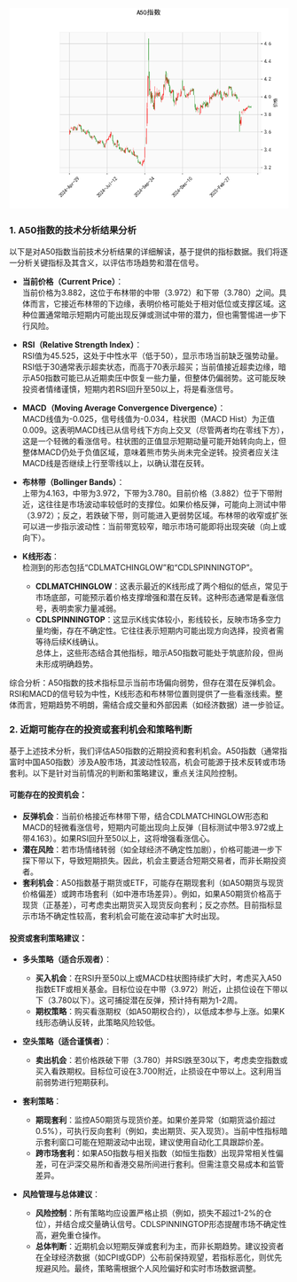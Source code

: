 ![图](SH300.png)

### 1. A50指数的技术分析结果分析

以下是对A50指数当前技术分析结果的详细解读，基于提供的指标数据。我们将逐一分析关键指标及其含义，以评估市场趋势和潜在信号。

- **当前价格（Current Price）**：  
  当前价格为3.882，这位于布林带的中带（3.972）和下带（3.780）之间。具体而言，它接近布林带的下边缘，表明价格可能处于相对低位或支撑区域。这种位置通常暗示短期内可能出现反弹或测试中带的潜力，但也需警惕进一步下行风险。

- **RSI（Relative Strength Index）**：  
  RSI值为45.525，这处于中性水平（低于50），显示市场当前缺乏强势动量。RSI低于30通常表示超卖状态，而高于70表示超买；当前值接近超卖边缘，暗示A50指数可能已从近期卖压中恢复一些力量，但整体仍偏弱势。这可能反映投资者情绪谨慎，短期内若RSI回升至50以上，将是看涨信号。

- **MACD（Moving Average Convergence Divergence）**：  
  MACD线值为-0.025，信号线值为-0.034，柱状图（MACD Hist）为正值0.009。这表明MACD线已从信号线下方向上交叉（尽管两者均在零线下方），这是一个轻微的看涨信号。柱状图的正值显示短期动量可能开始转向向上，但整体MACD仍处于负值区域，意味着熊市势头尚未完全逆转。投资者应关注MACD线是否继续上行至零线以上，以确认潜在反转。

- **布林带（Bollinger Bands）**：  
  上带为4.163，中带为3.972，下带为3.780。目前价格（3.882）位于下带附近，这往往是市场波动率较低时的支撑位。如果价格反弹，可能向上测试中带（3.972）；反之，若跌破下带，则可能进入更弱势区域。布林带的收窄或扩张可以进一步指示波动性：当前带宽较窄，暗示市场可能即将出现突破（向上或向下）。

- **K线形态**：  
  检测到的形态包括“CDLMATCHINGLOW”和“CDLSPINNINGTOP”。  
  - **CDLMATCHINGLOW**：这表示最近的K线形成了两个相似的低点，常见于市场底部，可能预示着价格支撑增强和潜在反转。这种形态通常是看涨信号，表明卖家力量减弱。  
  - **CDLSPINNINGTOP**：这显示K线实体较小，影线较长，反映市场多空力量均衡，存在不确定性。它往往表示短期内可能出现方向选择，投资者需等待后续K线确认。  
  总体上，这些形态结合其他指标，暗示A50指数可能处于筑底阶段，但尚未形成明确趋势。

综合分析：A50指数的技术指标显示当前市场偏向弱势，但存在潜在反弹机会。RSI和MACD的信号较为中性，K线形态和布林带位置则提供了一些看涨线索。整体而言，短期趋势不明朗，需结合成交量和外部因素（如经济数据）进一步验证。

### 2. 近期可能存在的投资或套利机会和策略判断

基于上述技术分析，我们评估A50指数的近期投资和套利机会。A50指数（通常指富时中国A50指数）涉及A股市场，其波动性较高，机会可能源于技术反转或市场套利。以下是针对当前情况的判断和策略建议，重点关注风险控制。

#### 可能存在的投资机会：
- **反弹机会**：当前价格接近布林带下带，结合CDLMATCHINGLOW形态和MACD的轻微看涨信号，短期内可能出现向上反弹（目标测试中带3.972或上带4.163）。如果RSI回升至50以上，这将增强看涨信心。  
- **潜在风险**：若市场情绪转弱（如全球经济不确定性加剧），价格可能进一步下探下带以下，导致短期损失。因此，机会主要适合短期交易者，而非长期投资者。  
- **套利机会**：A50指数基于期货或ETF，可能存在期现套利（如A50期货与现货价格偏差）或跨市场套利（如中港市场差异）。例如，如果A50期货价格高于现货（正基差），可考虑卖出期货买入现货反向套利；反之亦然。目前指标显示市场不确定性较高，套利机会可能在波动率扩大时出现。

#### 投资或套利策略建议：
- **多头策略（适合乐观者）**：  
  - **买入机会**：在RSI升至50以上或MACD柱状图持续扩大时，考虑买入A50指数ETF或相关基金。目标位设在中带（3.972）附近，止损位设在下带以下（3.780以下）。这可捕捉潜在反弹，预计持有期为1-2周。  
  - **期权策略**：购买看涨期权（如A50期权合约），以低成本参与上涨。如果K线形态确认反转，此策略风险较低。  

- **空头策略（适合谨慎者）**：  
  - **卖出机会**：若价格跌破下带（3.780）并RSI跌至30以下，考虑卖空指数或买入看跌期权。目标位可设在3.700附近，止损设在中带以上。这利用当前弱势进行短期获利。  

- **套利策略**：  
  - **期现套利**：监控A50期货与现货价差。如果价差异常（如期货溢价超过0.5%），可执行反向套利（例如，卖出期货、买入现货）。当前中性指标暗示套利窗口可能在短期波动中出现，建议使用自动化工具跟踪价差。  
  - **跨市场套利**：如果A50指数与相关指数（如恒生指数）出现异常相关性偏差，可在沪深交易所和香港交易所间进行套利。但需注意交易成本和监管差异。  

- **风险管理与总体建议**：  
  - **风险控制**：所有策略均应设置严格止损（例如，损失不超过1-2%的仓位），并结合成交量确认信号。CDLSPINNINGTOP形态提醒市场不确定性高，避免重仓操作。  
  - **总体判断**：近期机会以短期反弹或套利为主，而非长期趋势。建议投资者在全球经济数据（如CPI或GDP）公布前保持观望，若指标恶化，则优先规避风险。最终，策略需根据个人风险偏好和实时市场数据调整。